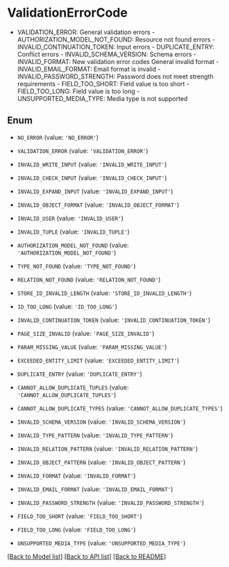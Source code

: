 # ValidationErrorCode

- VALIDATION_ERROR: General validation errors  - AUTHORIZATION_MODEL_NOT_FOUND: Resource not found errors  - INVALID_CONTINUATION_TOKEN: Input errors  - DUPLICATE_ENTRY: Conflict errors  - INVALID_SCHEMA_VERSION: Schema errors  - INVALID_FORMAT: New validation error codes  General invalid format  - INVALID_EMAIL_FORMAT: Email format is invalid  - INVALID_PASSWORD_STRENGTH: Password does not meet strength requirements  - FIELD_TOO_SHORT: Field value is too short  - FIELD_TOO_LONG: Field value is too long  - UNSUPPORTED_MEDIA_TYPE: Media type is not supported

## Enum

* `NO_ERROR` (value: `'NO_ERROR'`)

* `VALIDATION_ERROR` (value: `'VALIDATION_ERROR'`)

* `INVALID_WRITE_INPUT` (value: `'INVALID_WRITE_INPUT'`)

* `INVALID_CHECK_INPUT` (value: `'INVALID_CHECK_INPUT'`)

* `INVALID_EXPAND_INPUT` (value: `'INVALID_EXPAND_INPUT'`)

* `INVALID_OBJECT_FORMAT` (value: `'INVALID_OBJECT_FORMAT'`)

* `INVALID_USER` (value: `'INVALID_USER'`)

* `INVALID_TUPLE` (value: `'INVALID_TUPLE'`)

* `AUTHORIZATION_MODEL_NOT_FOUND` (value: `'AUTHORIZATION_MODEL_NOT_FOUND'`)

* `TYPE_NOT_FOUND` (value: `'TYPE_NOT_FOUND'`)

* `RELATION_NOT_FOUND` (value: `'RELATION_NOT_FOUND'`)

* `STORE_ID_INVALID_LENGTH` (value: `'STORE_ID_INVALID_LENGTH'`)

* `ID_TOO_LONG` (value: `'ID_TOO_LONG'`)

* `INVALID_CONTINUATION_TOKEN` (value: `'INVALID_CONTINUATION_TOKEN'`)

* `PAGE_SIZE_INVALID` (value: `'PAGE_SIZE_INVALID'`)

* `PARAM_MISSING_VALUE` (value: `'PARAM_MISSING_VALUE'`)

* `EXCEEDED_ENTITY_LIMIT` (value: `'EXCEEDED_ENTITY_LIMIT'`)

* `DUPLICATE_ENTRY` (value: `'DUPLICATE_ENTRY'`)

* `CANNOT_ALLOW_DUPLICATE_TUPLES` (value: `'CANNOT_ALLOW_DUPLICATE_TUPLES'`)

* `CANNOT_ALLOW_DUPLICATE_TYPES` (value: `'CANNOT_ALLOW_DUPLICATE_TYPES'`)

* `INVALID_SCHEMA_VERSION` (value: `'INVALID_SCHEMA_VERSION'`)

* `INVALID_TYPE_PATTERN` (value: `'INVALID_TYPE_PATTERN'`)

* `INVALID_RELATION_PATTERN` (value: `'INVALID_RELATION_PATTERN'`)

* `INVALID_OBJECT_PATTERN` (value: `'INVALID_OBJECT_PATTERN'`)

* `INVALID_FORMAT` (value: `'INVALID_FORMAT'`)

* `INVALID_EMAIL_FORMAT` (value: `'INVALID_EMAIL_FORMAT'`)

* `INVALID_PASSWORD_STRENGTH` (value: `'INVALID_PASSWORD_STRENGTH'`)

* `FIELD_TOO_SHORT` (value: `'FIELD_TOO_SHORT'`)

* `FIELD_TOO_LONG` (value: `'FIELD_TOO_LONG'`)

* `UNSUPPORTED_MEDIA_TYPE` (value: `'UNSUPPORTED_MEDIA_TYPE'`)

[[Back to Model list]](../README.md#documentation-for-models) [[Back to API list]](../README.md#documentation-for-api-endpoints) [[Back to README]](../README.md)


